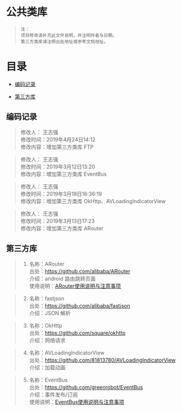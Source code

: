 # 公共类库 
> `注：` <br/>`项目修改请补充此文件说明，并注明作者与日期。`<br/>
> `第三方类库请注明出处地址或参考文档地址。`

# 目录
* [编码记录](##编码记录)

* [第三方库](##第三方库)
## 编码记录

  >  修改人： 王志强 <br>
  >  修改时间：2019年4月24日14:12 <br>
  >  修改内容：增加第三方类库 FTP <br>

  >  修改人： 王志强 <br>
  >  修改时间：2019年3月12日13:20 <br>
  >  修改内容：增加第三方类库 EventBus <br>

  >  修改人： 王志强 <br>
  >  修改时间：2019年3月18日16:36:19 <br>
  >  修改内容：增加第三方类库 OkHttp、AVLoadingIndicatorView <br>

  >  修改人： 王志强 <br>
  >  修改时间：2019年3月13日17:23 <br>
  >  修改内容：增加第三方类库 ARouter <br>


## 第三方库
> 1. 名称：ARouter <br>
     出处：https://github.com/alibaba/ARouter <br>
     介绍：android 路由跳转页面 <br>
     使用说明：[ARouter使用说明与注意事项](../commonlibrary/README_ARouter.md)<br>
     
> 2. 名称：fastjson <br>
     出处：https://github.com/alibaba/fastjson <br>
     介绍：JSON 解析 <br>
     
> 3. 名称：OkHttp <br>
      出处：https://github.com/square/okhttp <br>
      介绍：网络请求 <br>    
     
 > 4. 名称：AVLoadingIndicatorView <br>
     出处：https://github.com/81813780/AVLoadingIndicatorView <br>
     介绍：加载动画 <br>   
     
 > 5. 名称：EventBus <br>
     出处：https://github.com/greenrobot/EventBus <br>
     介绍：事件发布/订阅 <br>
     使用说明：[EventBus使用说明与注意事项](../commonlibrary/README_EventBus.md)
   
          